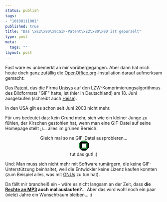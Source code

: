 ```yaml
--- 
status: publish
tags: 
- "10100111001"
published: true
title: "Das \xE2\x80\x9CGIF-Patent\xE2\x80\x9D ist gepurzelt"
type: post
meta: 
  tags: ""
layout: post
---
```

Fast wäre es unbemerkt an mir vorübergegangen. Aber dann hat mich heute doch ganz zufällig die <a href="http://www.openoffice.org/" title="http://www.openoffice.org/" onmouseover="window.status='http://www.openoffice.org/';return true;" onmouseout="window.status='';return true;">OpenOffice.org</a>-Installation darauf aufmerksam gemacht:

Das <a href="http://www.unisys.com/about__unisys/lzw" title="http://www.unisys.com/about__unisys/lzw" onmouseover="window.status='http://www.unisys.com/about__unisys/lzw';return true;" onmouseout="window.status='';return true;">Patent</a>, das die Firma <a href="http://www.unisys.com/" title="http://www.unisys.com/" onmouseover="window.status='http://www.unisys.com/';return true;" onmouseout="window.status='';return true;">Unisys</a> auf den LZW-Komprimierungsalgorithmus des Bildformats "GIF" hatte, ist (hier in Deutschland) am 18. Juni ausgelaufen (schreibt auch <a href="http://www.heise.de/newsticker/meldung/48357" title="http://www.heise.de/newsticker/meldung/48357" onmouseover="window.status='http://www.heise.de/newsticker/meldung/48357';return true;" onmouseout="window.status='';return true;">Heise</a>).

In den USA gilt es schon seit Juni 2003 nicht mehr.

Für uns bedeutet das: kein Grund mehr, sich wie ein kleiner Junge zu fühlen, der Kirschen gestohlen hat, wenn man eine GIF-Datei auf seine Homepage stellt ;)... alles im grünen Bereich:

<div align="center">Gleich mal so ne GIF-Datei ausprobieren...<br /><img border="0" hspace="5" src="/media/wp/unilogo.gif" alt=""  /><br />tut das gut! ;)</div>

Und: Man muss sich nicht mehr mit Software rumärgern, die keine GIF-Unterstützung beinhaltet, weil die Entwickler keine Lizenz kaufen konnten (zum Beispiel alles, was mit <a href="http://www.gnu.org/philosophy/gif.html" title="http://www.gnu.org/philosophy/gif.html" onmouseover="window.status='http://www.gnu.org/philosophy/gif.html';return true;" onmouseout="window.status='';return true;">GNUs</a> zu tun hat).

Da fällt mir brandheiß ein - wäre es nicht langsam an der Zeit, dass <b>die <a href="http://www.mp3licensing.com/" title="http://www.mp3licensing.com/" onmouseover="window.status='http://www.mp3licensing.com/';return true;" onmouseout="window.status='';return true;">Rechte an MP3</a> auch mal auslaufen?</b>... Aber das wird wohl noch ein paar (viele) Jahre ein Wunschtraum bleiben... :(
